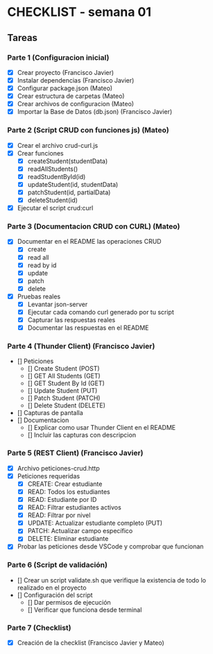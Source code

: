 # CHECKLIST - semana 01

## Tareas

### Parte 1 (Configuracion inicial)
- [x] Crear proyecto (Francisco Javier)
- [x] Instalar dependencias (Francisco Javier)
- [x] Configurar package.json (Mateo)
- [x] Crear estructura de carpetas (Mateo)
- [x] Crear archivos de configuracion (Mateo)
- [x] Importar la Base de Datos (db.json) (Francisco Javier)

### Parte 2 (Script CRUD con funciones js) (Mateo)
- [x] Crear el archivo crud-curl.js
- [x] Crear funciones
    - [x] createStudent(studentData)
    - [x] readAllStudents()
    - [x] readStudentById(id)
    - [x] updateStudent(id, studentData)
    - [x] patchStudent(id, partialData)
    - [x] deleteStudent(id)
- [x] Ejecutar el script crud:curl

### Parte 3 (Documentacion CRUD con CURL) (Mateo)
- [x] Documentar en el README las operaciones CRUD
    - [x] create
    - [x] read all
    - [x] read by id
    - [x] update
    - [x] patch
    - [x] delete
- [x] Pruebas reales
    - [x] Levantar json-server
    - [x] Ejecutar cada comando curl generado por tu script
    - [x] Capturar las respuestas reales
    - [x] Documentar las respuestas en el README

### Parte 4 (Thunder Client) (Francisco Javier)
- [] Peticiones
    - [] Create Student (POST)
    - [] GET All Students (GET)
    - [] GET Student By Id (GET)
    - [] Update Student (PUT)
    - [] Patch Student (PATCH)
    - [] Delete Student (DELETE)
- [] Capturas de pantalla
- [] Documentacion
    - [] Explicar como usar Thunder Client en el README
    - [] Incluir las capturas con descripcion

### Parte 5 (REST Client) (Francisco Javier)
- [x] Archivo peticiones-crud.http
- [x] Peticiones requeridas
    - [x] CREATE: Crear estudiante
    - [x] READ: Todos los estudiantes
    - [x] READ: Estudiante por ID
    - [x] READ: Filtrar estudiantes activos
    - [x] READ: Filtrar por nivel
    - [x] UPDATE: Actualizar estudiante completo (PUT)
    - [x] PATCH: Actualizar campo específico
    - [x] DELETE: Eliminar estudiante
- [x] Probar las peticiones desde VSCode y comprobar que funcionan

### Parte 6 (Script de validación)
- [] Crear un script validate.sh que verifique la existencia de todo lo realizado en el proyecto
- [] Configuración del script
    - [] Dar permisos de ejecución
    - [] Verificar que funciona desde terminal

### Parte 7 (Checklist)
- [x] Creación de la checklist (Francisco Javier y Mateo)